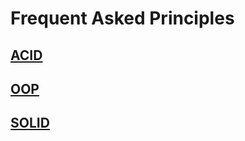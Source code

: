 # Frequent Asked Principles

## [ACID](acid/README.md)

## [OOP](oop/README.md)

## [SOLID](solid/README.md)
